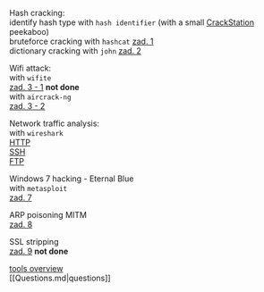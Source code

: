 Hash cracking:  
identify hash type with `hash identifier` (with a small [CrackStation](https://crackstation.net/) peekaboo)  
	bruteforce cracking with `hashcat`  [zad. 1](./zad1.md)  
	dictionary cracking with `john`  [zad. 2](./zad2.md)  

Wifi attack:  
with `wifite`  
	[zad. 3 - 1](./zad3-1.md)   **not done**  
with `aircrack-ng`  
	[zad. 3 - 2](./zad3-2.md)  

Network traffic analysis:  
with `wireshark`  
	[HTTP](./zad4.md)  
	[SSH](./zad5.md)  
	[FTP](./zad6.md)  

Windows 7 hacking - Eternal Blue  
with `metasploit`  
	[zad. 7](./zad7.md)  

ARP poisoning MITM  
	[zad. 8](./zad8.md)  

SSL stripping  
	[zad. 9](./zad9.md)  **not done**

[tools overview](./tools.md)  
[[Questions.md|questions]]  